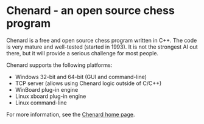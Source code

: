 # Chenard - an open source chess program

Chenard is a free and open source chess program written in C++.
The code is very mature and well-tested (started in 1993).
It is not the strongest AI out there, but it will provide a serious challenge for most people.

Chenard supports the following platforms:

- Windows 32-bit and 64-bit (GUI and command-line)
- TCP server (allows using Chenard logic outside of C/C++)
- WinBoard plug-in engine
- Linux xboard plug-in engine
- Linux command-line

For more information, see the [Chenard home page](http://cosinekitty.com/chenard/).
